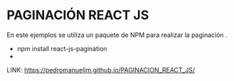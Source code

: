 # PAGINACIÓN REACT JS 

En este ejemplos se utiliza un paquete de NPM para realizar la paginación .

*  npm install react-js-pagination
*  

LINK: https://pedromanueljm.github.io/PAGINACION_REACT_JS/
